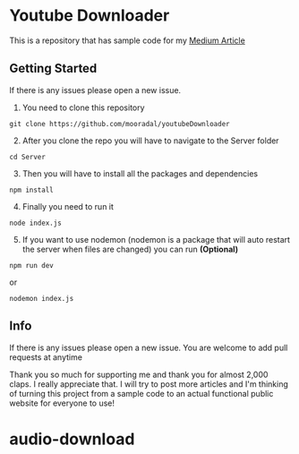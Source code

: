 # Youtube Downloader

This is a repository that has sample code for my [Medium Article](https://blog.usejournal.com/how-i-made-my-own-youtube-downloader-using-javascript-and-node-js-160b172f6e10)

## Getting Started

If there is any issues please open a new issue.

1. You need to clone this repository
```
git clone https://github.com/mooradal/youtubeDownloader
```

2. After you clone the repo you will have to navigate to the Server folder
```
cd Server
```

3. Then you will have to install all the packages and dependencies
```
npm install 
```

4. Finally you need to run it
```
node index.js
```

5. If you want to use nodemon (nodemon is a package that will auto restart the server when files are changed) you can run **(Optional)**

```
npm run dev
```
or
```
nodemon index.js
```

## Info

If there is any issues please open a new issue. You are welcome to add pull requests at anytime

Thank you so much for supporting me and thank you for almost 2,000 claps. I really appreciate that. I will try to post more articles and I'm thinking of turning this project from a sample code to an actual functional public website for everyone to use!
# audio-download
